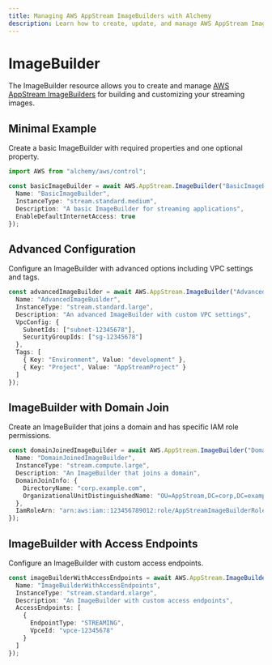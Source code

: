 ```yaml
---
title: Managing AWS AppStream ImageBuilders with Alchemy
description: Learn how to create, update, and manage AWS AppStream ImageBuilders using Alchemy Cloud Control.
---
```


# ImageBuilder

The ImageBuilder resource allows you to create and manage [AWS AppStream ImageBuilders](https://docs.aws.amazon.com/appstream/latest/userguide/) for building and customizing your streaming images.

## Minimal Example

Create a basic ImageBuilder with required properties and one optional property.

```ts
import AWS from "alchemy/aws/control";

const basicImageBuilder = await AWS.AppStream.ImageBuilder("BasicImageBuilder", {
  Name: "BasicImageBuilder",
  InstanceType: "stream.standard.medium",
  Description: "A basic ImageBuilder for streaming applications",
  EnableDefaultInternetAccess: true
});
```

## Advanced Configuration

Configure an ImageBuilder with advanced options including VPC settings and tags.

```ts
const advancedImageBuilder = await AWS.AppStream.ImageBuilder("AdvancedImageBuilder", {
  Name: "AdvancedImageBuilder",
  InstanceType: "stream.standard.large",
  Description: "An advanced ImageBuilder with custom VPC settings",
  VpcConfig: {
    SubnetIds: ["subnet-12345678"],
    SecurityGroupIds: ["sg-12345678"]
  },
  Tags: [
    { Key: "Environment", Value: "development" },
    { Key: "Project", Value: "AppStreamProject" }
  ]
});
```

## ImageBuilder with Domain Join

Create an ImageBuilder that joins a domain and has specific IAM role permissions.

```ts
const domainJoinedImageBuilder = await AWS.AppStream.ImageBuilder("DomainJoinedImageBuilder", {
  Name: "DomainJoinedImageBuilder",
  InstanceType: "stream.compute.large",
  Description: "An ImageBuilder that joins a domain",
  DomainJoinInfo: {
    DirectoryName: "corp.example.com",
    OrganizationalUnitDistinguishedName: "OU=AppStream,DC=corp,DC=example,DC=com"
  },
  IamRoleArn: "arn:aws:iam::123456789012:role/AppStreamImageBuilderRole"
});
```

## ImageBuilder with Access Endpoints

Configure an ImageBuilder with custom access endpoints.

```ts
const imageBuilderWithAccessEndpoints = await AWS.AppStream.ImageBuilder("ImageBuilderWithAccessEndpoints", {
  Name: "ImageBuilderWithAccessEndpoints",
  InstanceType: "stream.standard.xlarge",
  Description: "An ImageBuilder with custom access endpoints",
  AccessEndpoints: [
    {
      EndpointType: "STREAMING",
      VpceId: "vpce-12345678"
    }
  ]
});
```